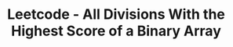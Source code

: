 ---
title: Leetcode - All Divisions With the Highest Score of a Binary Array
category: blog
layout: post
tags:
- leetcode
- hashmap
- array
published: false
name: highest-score-binary-array
featuredPost: false
thumb: https://i.imgur.com/LYeioqF.jpeg
---